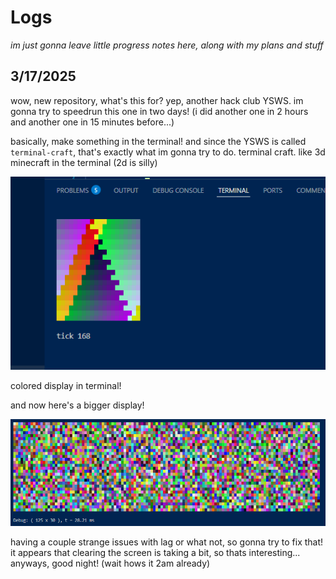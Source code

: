 # Logs

*im just gonna leave little progress notes here, along with my plans and stuff*

## 3/17/2025

wow, new repository, what's this for? yep, another hack club YSWS. im gonna try to speedrun this one in two days! (i did another one in 2 hours and another one in 15 minutes before...)

basically, make something in the terminal! and since the YSWS is called `terminal-craft`, that's exactly what im gonna try to do. terminal craft. like 3d minecraft in the terminal (2d is silly)

![waw](</logs/images/03172025 - 1.png>)

colored display in terminal!

and now here's a bigger display!

![waw](</logs/images/03172025 - 2.png>)

having a couple strange issues with lag or what not, so gonna try to fix that! it appears that clearing the screen is taking a bit, so thats interesting... anyways, good night! (wait hows it 2am already)